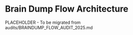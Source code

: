 # Brain Dump Flow Architecture

PLACEHOLDER - To be migrated from audits/BRAINDUMP_FLOW_AUDIT_2025.md
